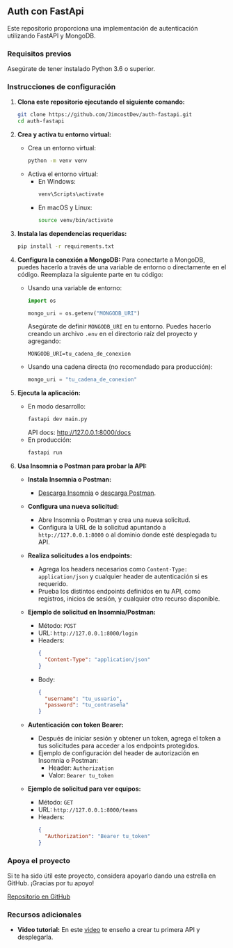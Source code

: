 ## Auth con FastApi

Este repositorio proporciona una implementación de autenticación utilizando FastAPI y MongoDB.

### Requisitos previos

Asegúrate de tener instalado Python 3.6 o superior.

### Instrucciones de configuración

1. **Clona este repositorio ejecutando el siguiente comando:**
    ```bash
    git clone https://github.com/JimcostDev/auth-fastapi.git
    cd auth-fastapi
    ```

2. **Crea y activa tu entorno virtual:**
    - Crea un entorno virtual:
        ```bash
        python -m venv venv
        ```
    - Activa el entorno virtual:
        - En Windows:
            ```bash
            venv\Scripts\activate
            ```
        - En macOS y Linux:
            ```bash
            source venv/bin/activate
            ```

3. **Instala las dependencias requeridas:**
    ```bash
    pip install -r requirements.txt
    ```

4. **Configura la conexión a MongoDB:**
   Para conectarte a MongoDB, puedes hacerlo a través de una variable de entorno o directamente en el código. Reemplaza la siguiente parte en tu código:

   - Usando una variable de entorno:
     ```python
     import os

     mongo_uri = os.getenv("MONGODB_URI")
     ```
     Asegúrate de definir `MONGODB_URI` en tu entorno. Puedes hacerlo creando un archivo `.env` en el directorio raíz del proyecto y agregando:
     ```plaintext
     MONGODB_URI=tu_cadena_de_conexion
     ```

   - Usando una cadena directa (no recomendado para producción):
     ```python
     mongo_uri = "tu_cadena_de_conexion"
     ```

5. **Ejecuta la aplicación:**
    - En modo desarrollo:
        ```bash
        fastapi dev main.py 
        ```
        API docs: http://127.0.0.1:8000/docs 
    - En producción:
        ```bash
        fastapi run
        ```
6. **Usa Insomnia o Postman para probar la API:**
   - **Instala Insomnia o Postman:**
     - [Descarga Insomnia](https://insomnia.rest/download) o [descarga Postman](https://www.postman.com/downloads/).
   
   - **Configura una nueva solicitud:**
     - Abre Insomnia o Postman y crea una nueva solicitud.
     - Configura la URL de la solicitud apuntando a `http://127.0.0.1:8000` o al dominio donde esté desplegada tu API.
   
   - **Realiza solicitudes a los endpoints:**
     - Agrega los headers necesarios como `Content-Type: application/json` y cualquier header de autenticación si es requerido.
     - Prueba los distintos endpoints definidos en tu API, como registros, inicios de sesión, y cualquier otro recurso disponible.

   - **Ejemplo de solicitud en Insomnia/Postman:**
     - Método: `POST`
     - URL: `http://127.0.0.1:8000/login`
     - Headers:
       ```json
       {
         "Content-Type": "application/json"
       }
       ```
     - Body:
       ```json
       {
         "username": "tu_usuario",
         "password": "tu_contraseña"
       }
       ```

   - **Autenticación con token Bearer:**
     - Después de iniciar sesión y obtener un token, agrega el token a tus solicitudes para acceder a los endpoints protegidos.
     - Ejemplo de configuración del header de autorización en Insomnia o Postman:
       - Header: `Authorization`
       - Valor: `Bearer tu_token`
   
   - **Ejemplo de solicitud para ver equipos:**
     - Método: `GET`
     - URL: `http://127.0.0.1:8000/teams`
     - Headers:
       ```json
       {
         "Authorization": "Bearer tu_token"
       }
       ```
### Apoya el proyecto

Si te ha sido útil este proyecto, considera apoyarlo dando una estrella en GitHub. ¡Gracias por tu apoyo!

[Repositorio en GitHub](https://github.com/JimcostDev/auth-fastapi)

### Recursos adicionales

- **Video tutorial:** En este [video](https://youtu.be/BZZOuM1UpyI) te enseño a crear tu primera API y desplegarla.

